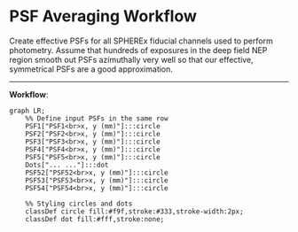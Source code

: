 # PSF Averaging Workflow

Create effective PSFs for all SPHEREx fiducial channels used to perform photometry. Assume that hundreds of exposures in the deep field NEP region smooth out PSFs azimuthally very well so that our effective, symmetrical PSFs are a good approximation. 

---
__Workflow__:

```mermaid
graph LR;
    %% Define input PSFs in the same row
    PSF1["PSF1<br>x, y (mm)"]:::circle
    PSF2["PSF2<br>x, y (mm)"]:::circle
    PSF3["PSF3<br>x, y (mm)"]:::circle
    PSF4["PSF4<br>x, y (mm)"]:::circle
    PSF5["PSF5<br>x, y (mm)"]:::circle
    Dots["... ..."]:::dot
    PSF52["PSF52<br>x, y (mm)"]:::circle
    PSF53["PSF53<br>x, y (mm)"]:::circle
    PSF54["PSF54<br>x, y (mm)"]:::circle

    %% Styling circles and dots
    classDef circle fill:#f9f,stroke:#333,stroke-width:2px;
    classDef dot fill:#fff,stroke:none;


```
